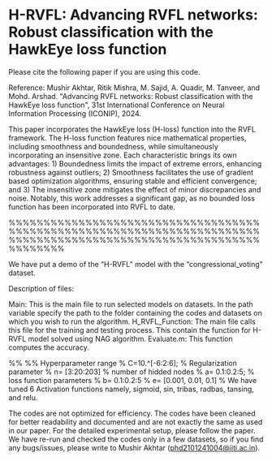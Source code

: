 # H-RVFL: Advancing RVFL networks: Robust classification with the HawkEye loss function

Please cite the following paper if you are using this code. 

Reference: Mushir Akhtar, Ritik Mishra, M. Sajid, A. Quadir, M. Tanveer, and Mohd. Arshad. "Advancing RVFL networks: Robust classification with the HawkEye loss function", 31st International Conference on Neural Information Processing (ICONIP), 2024.

This paper incorporates the HawkEye loss (H-loss) function into the RVFL framework. The H-loss function features nice mathematical properties, including smoothness and boundedness, while simultaneously incorporating an insensitive zone. Each characteristic brings its own advantages: 1) Boundedness limits the impact of extreme errors, enhancing robustness against outliers; 2) Smoothness facilitates the use of gradient based optimization algorithms, ensuring stable and efficient convergence; and 3) The insensitive zone mitigates the effect of minor discrepancies and noise. Notably, this work addresses a significant gap, as no bounded loss function has been incorporated into RVFL to date.

%%%%%%%%%%%%%%%%%%%%%%%%%%%%%%%%%%%%%%%%%%%%%%%%%%%%%%%%%%%%%%%%%%%%%%%%%%%%%%%%%%%%%%%%%%%%%%%%%%%%%%%%%%%%%%%%%%%% 

We have put a demo of the “H-RVFL” model with the “congressional_voting” dataset.


Description of files:

Main: This is the main file to run selected models on datasets. In the path variable specify the path to the folder containing the codes and datasets on which you wish to run the algorithm.
H_RVFL_Function: The main file calls this file for the training and testing process. This contain the function for H-RVFL model solved using NAG algorithm.
Evaluate.m: This function computes the accuracy.


%% %% Hyperparameter range
% C=10.^[-6:2:6];  % Regularization parameter
% n= [3:20:203]    % number of hidded nodes
% a= 0.1:0.2:5;    % loss function parameters
% b= 0.1:0.2:5
% e= [0.001, 0.01, 0.1]
% We have tuned 6 Activation functions namely, sigmoid, sin, tribas, radbas, tansing, and relu.


The codes are not optimized for efficiency. The codes have been cleaned for better readability and documented and are not exactly the same as used in our paper. For the detailed experimental setup, please follow the paper. We have re-run and checked the codes only in a few datasets, so if you find any bugs/issues, please write to Mushir Akhtar (phd2101241004@iiti.ac.in).
